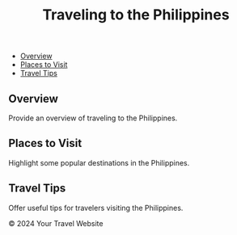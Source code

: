 <!DOCTYPE html>
<html lang="en">
<head>
    <meta charset="UTF-8">
    <meta name="viewport" content="width=device-width, initial-scale=1.0">
    <title>My Travel Page</title>
    <link rel="stylesheet" href="styles.css">
</head>
<body>
    <header>
        <h1>Traveling to the Philippines</h1>
    </header>
    <nav>
        <ul>
            <li><a href="#overview">Overview</a></li>
            <li><a href="#places">Places to Visit</a></li>
            <li><a href="#tips">Travel Tips</a></li>
        </ul>
    </nav>
    <main>
        <section id="overview">
            <h2>Overview</h2>
            <p>Provide an overview of traveling to the Philippines.</p>
        </section>
        <section id="places">
            <h2>Places to Visit</h2>
            <p>Highlight some popular destinations in the Philippines.</p>
        </section>
        <section id="tips">
            <h2>Travel Tips</h2>
            <p>Offer useful tips for travelers visiting the Philippines.</p>
        </section>
    </main>
    <footer>
        <p>&copy; 2024 Your Travel Website</p>
    </footer>
</body>
</html>
